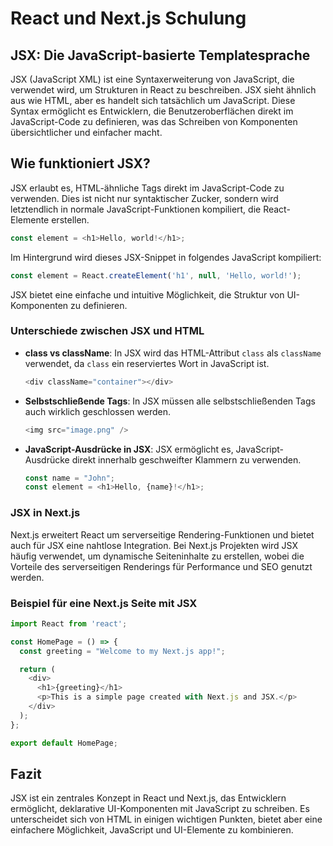 
# React und Next.js Schulung

## JSX: Die JavaScript-basierte Templatesprache

JSX (JavaScript XML) ist eine Syntaxerweiterung von JavaScript, die verwendet wird, um Strukturen in React zu beschreiben. JSX sieht ähnlich aus wie HTML, aber es handelt sich tatsächlich um JavaScript. Diese Syntax ermöglicht es Entwicklern, die Benutzeroberflächen direkt im JavaScript-Code zu definieren, was das Schreiben von Komponenten übersichtlicher und einfacher macht.

## Wie funktioniert JSX?

JSX erlaubt es, HTML-ähnliche Tags direkt im JavaScript-Code zu verwenden. Dies ist nicht nur syntaktischer Zucker, sondern wird letztendlich in normale JavaScript-Funktionen kompiliert, die React-Elemente erstellen.

```javascript
const element = <h1>Hello, world!</h1>;
```

Im Hintergrund wird dieses JSX-Snippet in folgendes JavaScript kompiliert:

```javascript
const element = React.createElement('h1', null, 'Hello, world!');
```

JSX bietet eine einfache und intuitive Möglichkeit, die Struktur von UI-Komponenten zu definieren.

### Unterschiede zwischen JSX und HTML

- **class vs className**: In JSX wird das HTML-Attribut `class` als `className` verwendet, da `class` ein reserviertes Wort in JavaScript ist.

  ```javascript
  <div className="container"></div>
  ```

- **Selbstschließende Tags**: In JSX müssen alle selbstschließenden Tags auch wirklich geschlossen werden.

  ```javascript
  <img src="image.png" />
  ```

- **JavaScript-Ausdrücke in JSX**: JSX ermöglicht es, JavaScript-Ausdrücke direkt innerhalb geschweifter Klammern zu verwenden.

  ```javascript
  const name = "John";
  const element = <h1>Hello, {name}!</h1>;
  ```

### JSX in Next.js

Next.js erweitert React um serverseitige Rendering-Funktionen und bietet auch für JSX eine nahtlose Integration. Bei Next.js Projekten wird JSX häufig verwendet, um dynamische Seiteninhalte zu erstellen, wobei die Vorteile des serverseitigen Renderings für Performance und SEO genutzt werden.

### Beispiel für eine Next.js Seite mit JSX

```javascript
import React from 'react';

const HomePage = () => {
  const greeting = "Welcome to my Next.js app!";

  return (
    <div>
      <h1>{greeting}</h1>
      <p>This is a simple page created with Next.js and JSX.</p>
    </div>
  );
};

export default HomePage;
```

## Fazit

JSX ist ein zentrales Konzept in React und Next.js, das Entwicklern ermöglicht, deklarative UI-Komponenten mit JavaScript zu schreiben. Es unterscheidet sich von HTML in einigen wichtigen Punkten, bietet aber eine einfachere Möglichkeit, JavaScript und UI-Elemente zu kombinieren.
